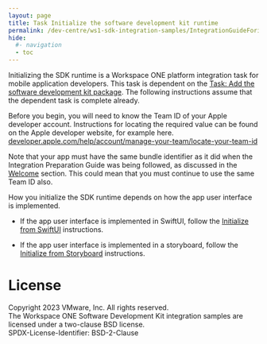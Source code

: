 ```yaml
---
layout: page
title: Task Initialize the software development kit runtime
permalink: /dev-centre/ws1-sdk-integration-samples/IntegrationGuideForiOS/Guides/23BaseIntegration/
hide:
  #- navigation
  - toc
---
```


Initializing the SDK runtime is a Workspace ONE platform integration task for
mobile application developers. This task is dependent on the
[Task: Add the software development kit package](../03Task_Add-the-software-development-kit-package/readme.md).
The following instructions assume that the dependent task is complete already.

Before you begin, you will need to know the Team ID of your Apple developer
account. Instructions for locating the required value can be found on the Apple
developer website, for example here.  
[developer.apple.com/help/account/manage-your-team/locate-your-team-id](https://developer.apple.com/help/account/manage-your-team/locate-your-team-id)

Note that your app must have the same bundle identifier as it did when the
Integration Preparation Guide was being followed, as discussed in the
[Welcome](../01Welcome/readme.md) section. This could mean that you must
continue to use the same Team ID also.

How you initialize the SDK runtime depends on how the app user interface is
implemented.

-   If the app user interface is implemented in SwiftUI, follow
    the [Initialize from SwiftUI](01Initialize-from-SwiftUI/readme.md)
    instructions.

-   If the app user interface is implemented in a storyboard, follow
    the [Initialize from Storyboard](./02Initialize-from-Storyboard/readme.md)
    instructions.

# License
Copyright 2023 VMware, Inc. All rights reserved.  
The Workspace ONE Software Development Kit integration samples are licensed
under a two-clause BSD license.  
SPDX-License-Identifier: BSD-2-Clause